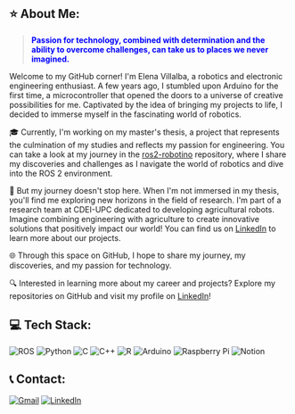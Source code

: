 ## **⭐️ About Me:**

> **<span style="color:blue">Passion for technology, combined with determination and the ability to overcome challenges, can take us to places we never imagined.</span>**

Welcome to my GitHub corner! I'm Elena Villalba, a robotics and electronic engineering enthusiast. A few years ago, I stumbled upon Arduino for the first time, a microcontroller that opened the doors to a universe of creative possibilities for me. Captivated by the idea of bringing my projects to life, I decided to immerse myself in the fascinating world of robotics.

  🎓 Currently, I'm working on my master's thesis, a project that represents the culmination of my studies and reflects my passion for engineering. You can take a look at my journey in the [ros2-robotino](https://github.com/evillalbaa/robotino4-ros2) repository, where I share my discoveries and challenges as I navigate the world of robotics and dive into the ROS 2 environment.
    
  🚜 But my journey doesn't stop here. When I'm not immersed in my thesis, you'll find me exploring new horizons in the field of research. I'm part of a research team at CDEI-UPC dedicated to developing agricultural robots. Imagine combining engineering with agriculture to create innovative solutions that positively impact our world! You can find us on [LinkedIn](https://www.linkedin.com/company/cdei-upc/) to learn more about our projects.

  🌐 Through this space on GitHub, I hope to share my journey, my discoveries, and my passion for technology.
  
  🔍 Interested in learning more about my career and projects? Explore my repositories on GitHub and visit my profile on [LinkedIn](https://www.linkedin.com/in/elena-villalba/)!

## **💻 Tech Stack:**
![ROS](https://img.shields.io/badge/ros-%230A0FF9.svg?style=for-the-badge&logo=ros&logoColor=white) ![Python](https://img.shields.io/badge/python-3670A0?style=for-the-badge&logo=python&logoColor=ffdd54) ![C](https://img.shields.io/badge/c-%2300599C.svg?style=for-the-badge&logo=c&logoColor=white) ![C++](https://img.shields.io/badge/c++-%2300599C.svg?style=for-the-badge&logo=c%2B%2B&logoColor=white) ![R](https://img.shields.io/badge/r-%23276DC3.svg?style=for-the-badge&logo=r&logoColor=white) ![Arduino](https://img.shields.io/badge/-Arduino-00979D?style=for-the-badge&logo=Arduino&logoColor=white) ![Raspberry Pi](https://img.shields.io/badge/-RaspberryPi-C51A4A?style=for-the-badge&logo=Raspberry-Pi) ![Notion](https://img.shields.io/badge/Notion-%23000000.svg?style=for-the-badge&logo=notion&logoColor=white)

## **📞 Contact:**
[![Gmail](https://img.shields.io/badge/Gmail-D14836?style=for-the-badge&logo=gmail&logoColor=white)](mailto:evillalba001@gmail.com)
[![LinkedIn](https://img.shields.io/badge/LinkedIn-0077B5?style=for-the-badge&logo=linkedin&logoColor=white)](https://www.linkedin.com/in/elena-villalba/)

